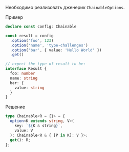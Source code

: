 Необходимо реализовать дженерик `ChainableOptions`.

Пример

```ts
declare const config: Chainable

const result = config
  .option('foo', 123)
  .option('name', 'type-challenges')
  .option('bar', { value: 'Hello World' })
  .get()

// expect the type of result to be:
interface Result {
  foo: number
  name: string
  bar: {
    value: string
  }
}
```

Решение

```ts
type Chainable<R = {}> = {
  option<K extends string, V>(
    key: `${K & string}`,
    value: V
  ): Chainable<R & { [P in K]: V }>;
  get(): R;
};
```
